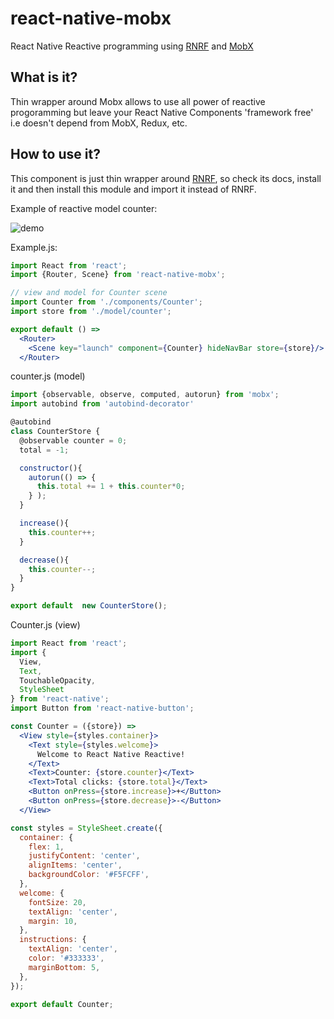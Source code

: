 # react-native-mobx
React Native Reactive programming using [RNRF](https://github.com/aksonov/react-native-router-flux) and [MobX](https://mobxjs.github.io/mobx/)

## What is it?
Thin wrapper around Mobx allows to use all power of reactive progoramming but leave your React Native Components 'framework free' i.e doesn't depend from MobX, Redux, etc.


## How to use it?
This component is just thin wrapper around [RNRF](https://github.com/aksonov/react-native-router-flux), so check its docs, install it and then install this module and import it instead of RNRF.

Example of reactive model counter:

![demo](https://cloud.githubusercontent.com/assets/1321329/15446716/b4639f86-1f29-11e6-960d-5ba0c6f8fc47.gif)

Example.js:
```jsx
import React from 'react';
import {Router, Scene} from 'react-native-mobx';

// view and model for Counter scene
import Counter from './components/Counter';
import store from './model/counter';

export default () =>
  <Router>
    <Scene key="launch" component={Counter} hideNavBar store={store}/>
  </Router>
```

counter.js (model)
```jsx
import {observable, observe, computed, autorun} from 'mobx';
import autobind from 'autobind-decorator'

@autobind
class CounterStore {
  @observable counter = 0;
  total = -1;

  constructor(){
    autorun(() => {
      this.total += 1 + this.counter*0;
    } );
  }

  increase(){
    this.counter++;
  }

  decrease(){
    this.counter--;
  }
}

export default  new CounterStore();
```

Counter.js (view)
```jsx
import React from 'react';
import {
  View,
  Text,
  TouchableOpacity,
  StyleSheet
} from 'react-native';
import Button from 'react-native-button';

const Counter = ({store}) =>
  <View style={styles.container}>
    <Text style={styles.welcome}>
      Welcome to React Native Reactive!
    </Text>
    <Text>Counter: {store.counter}</Text>
    <Text>Total clicks: {store.total}</Text>
    <Button onPress={store.increase}>+</Button>
    <Button onPress={store.decrease}>-</Button>
  </View>

const styles = StyleSheet.create({
  container: {
    flex: 1,
    justifyContent: 'center',
    alignItems: 'center',
    backgroundColor: '#F5FCFF',
  },
  welcome: {
    fontSize: 20,
    textAlign: 'center',
    margin: 10,
  },
  instructions: {
    textAlign: 'center',
    color: '#333333',
    marginBottom: 5,
  },
});

export default Counter;

```
